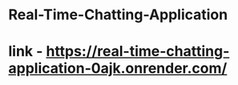 # Real-Time-Chatting-Application
# link - https://real-time-chatting-application-0ajk.onrender.com/
